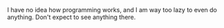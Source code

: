 I have no idea how programming works, and I am way too lazy to even do anything. Don't expect to see anything there.